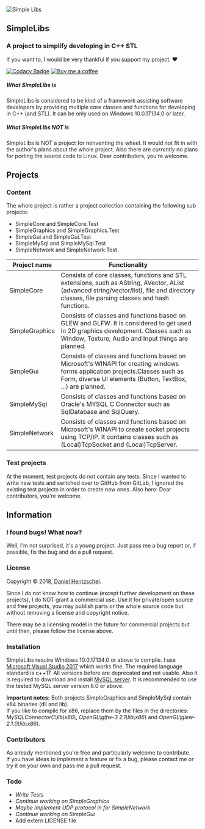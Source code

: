 ![Simple Libs](https://i.imgur.com/924RJUe.png)

## SimpleLibs

### A project to simplify developing in C++ STL
If you want to, I would be very thankful if you support my project. ♥

[![Codacy Badge](https://api.codacy.com/project/badge/Grade/7795db8d362f487291406195815840e7)](https://app.codacy.com/app/DHentzschel/simplelibs?utm_source=github.com&utm_medium=referral&utm_content=DHentzschel/simplelibs&utm_campaign=Badge_Grade_Dashboard)
[![Buy me a coffee](https://i.imgur.com/Z1FmtML.png)](https://www.buymeacoffee.com/GRZ9x0mKe)

##### What SimpleLibs is
SimpleLibs is considered to be kind of a framework assisting software developers by providing multiple core classes and functions for developing in C++ (and STL). It can be only used on Windows 10.0.17134.0 or later. 

##### What SimpleLibs NOT is
SimpleLibs is NOT a project for reinventing the wheel. It would not fit in with the author's plans about the whole project.
Also there are _currently_ no plans for porting the source code to Linux. Dear contributors, you're welcome. 

## Projects
### Content
The whole project is rather a project collection containing the following sub projects:
  - SimpleCore and SimpleCore.Test 
  - SimpleGraphics and SimpleGraphics.Test
  - SimpleGui and SimpleGui.Test
  - SimpleMySql and SimpleMySql.Test
  - SimpleNetwork and SimpleNetwork.Test 
  
| Project name | Functionality |
| ------------ | ------------- |
| SimpleCore | Consists of core classes, functions and STL extensions, such as AString, AVector, AList (advanced string/vector/list), file and directory classes, file parsing classes and hash functions. |
| SimpleGraphics | Consists of classes and functions based on GLEW and GLFW. It is considered to get used in 2D graphics development. Classes such as Window, Texture, Audio and Input things are planned. |
| SimpleGui | Consists of classes and functions based on Microsoft's WINAPI for creating windows forms application projects.Classes such as Form, diverse UI elements (Button, TextBox, ...) are planned. |
| SimpleMySql | Consists of classes and functions based on Oracle's MYSQL C Connector such as SqlDatabase and SqlQuery. |
| SimpleNetwork | Consists of classes and functions based on Microsoft's WINAPI to create socket projects using TCP/IP. It contains classes such as (Local)TcpSocket and (Local)TcpServer. |

### Test projects
At the moment, test projects do not contain any tests. Since I wanted to write new tests and switched over to GitHub from GitLab, I ignored the existing test projects in order to create new ones. Also here: Dear contributors, you're welcome.

## Information

### I found bugs! What now?

Well, I'm not surprised, it's a young project. Just pass me a bug report or, if possible, fix the bug and do a pull request.

### License
Copyright © 2018, [Daniel Hentzschel](AUTHOR.md).

Since I do not know how to continue (except further development on these projects), I do NOT grant a commercial use. Use it for private/open source and free projects, you may publish parts or the whole source code but without removing a license and copyright notice.

There may be a licensing model in the future for commercial projects but until then, please follow the license above.

### Installation

SimpleLibs require Windows 10.0.17134.0 or above to compile. I use [Microsoft Visual Studio 2017](https://visualstudio.microsoft.com/) which works fine.
The required language standard is c++17. All versions before are deprecated and not usable.
Also it is required to download and install [MySQL server](https://dev.mysql.com/downloads/windows/installer/8.0.html). It is recommended to use the tested MySQL server version 8.0 or above.

**Important notes:** Both projects SimpleGraphics and SimpleMySql contain x64 binaries (dll and lib).  
If you like to compile for x86, replace them by the files in the directories: _MySQLConnectorC\\lib\\x86\\_, _OpenGL\\glfw-3.2.1\\lib\\x86\\_ and _OpenGL\\glew-2.1.0\\lib\\x86\\_.

### Contributors

As already mentioned you're free and particularly welcome to contribute.  
If you have ideas to implement a feature or fix a bug, please contact me or try it on your own and pass me a pull request.

### Todo

 - _Write Tests_
 - _Continue working on SimpleGraphics_
 - _Maybe implement UDP protocol in for SimpleNetwork_
 - _Continue working on SimpleGui_
 - Add extern LICENSE file
